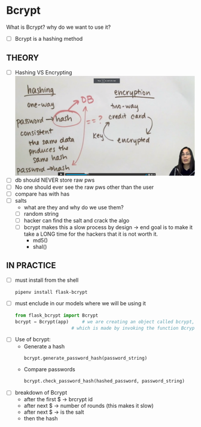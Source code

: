<link rel="stylesheet" href="../../../../md-framework.css">

# Bcrypt

<span class="question">What is Bcrypt? why do we want to use it?</span>

- [ ] Bcrypt is a hashing method

## THEORY

- [ ] Hashing VS Encrypting
    ![hashVsEncryption](../../img/hash_vs_encryption.png)
- [ ] db should NEVER store raw pws
- [ ] No one should ever see the raw pws other than the user
- [ ] compare has with has
- [ ] salts
    - what are they and why do we use them?
    - [ ] random string 
    - [ ] hacker can find the salt and crack the algo
    - [ ] bcrypt makes this a slow process by design -> end goal is to make it take a LONG time for the hackers that it is not worth it. 
        - md5()
        - shal()

## IN PRACTICE
- [ ] must install from the shell
    ```
    pipenv install flask-bcrypt
    ```
- [ ] must enclude in our models where we will be using it
    ```py
    from flask_bcrypt import Bcrypt        
    bcrypt = Bcrypt(app)     # we are creating an object called bcrypt, 
                         # which is made by invoking the function Bcrypt with our app as an argument
    ```
- [ ] Use of bcrypt:
    - Generate a hash
        ```py
        bcrypt.generate_password_hash(password_string)
        ```
    - Compare passwords
        ```py
        bcrypt.check_password_hash(hashed_password, password_string)
        ```
- [ ] breakdown of Bcrypt
    - after the first $ -> brcrypt id
    - after next $ -> number of rounds (this makes it slow)
    - after next $ -> is the salt
    - then the hash
    